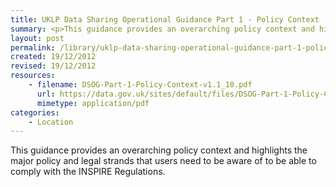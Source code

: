 ```yaml
---
title: UKLP Data Sharing Operational Guidance Part 1 - Policy Context
summary: <p>﻿This guidance provides an overarching policy context and highlights the major policy and legal strands that users need to be aware of to be able to comply with the INSPIRE Regulations.</p>
layout: post
permalink: /library/uklp-data-sharing-operational-guidance-part-1-policy-context
created: 19/12/2012
revised: 19/12/2012
resources:
    - filename: DSOG-Part-1-Policy-Context-v1.1_10.pdf
      url: https://data.gov.uk/sites/default/files/DSOG-Part-1-Policy-Context-v1.1_10.pdf
      mimetype: application/pdf
categories:
    - Location
---
```


<p>﻿This guidance provides an overarching policy context and highlights the major policy and legal strands that users need to be aware of to be able to comply with the INSPIRE Regulations.</p>
